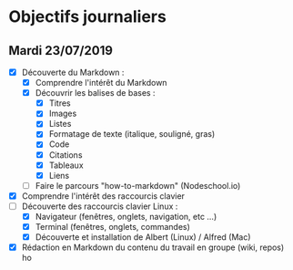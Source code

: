 # Objectifs journaliers

## Mardi 23/07/2019

* [x] Découverte du Markdown : 
  * [x] Comprendre l'intérêt du Markdown
  * [x] Découvrir les balises de bases : 
    * [x] Titres
    * [x] Images
    * [x] Listes
    * [x] Formatage de texte (italique, souligné, gras)
    * [x] Code
    * [x] Citations
    * [x] Tableaux
    * [x] Liens
  * [ ] Faire le parcours "how-to-markdown" (Nodeschool.io)
* [x] Comprendre l'intérêt des raccourcis clavier
* [ ] Découverte des raccourcis clavier Linux : 
  * [x] Navigateur (fenêtres, onglets, navigation, etc …)
  * [x] Terminal (fenêtres, onglets, commandes)
  * [x] Découverte et installation de Albert (Linux) / Alfred (Mac)
* [x] Rédaction en Markdown du contenu du travail en groupe (wiki, repos)
ho
